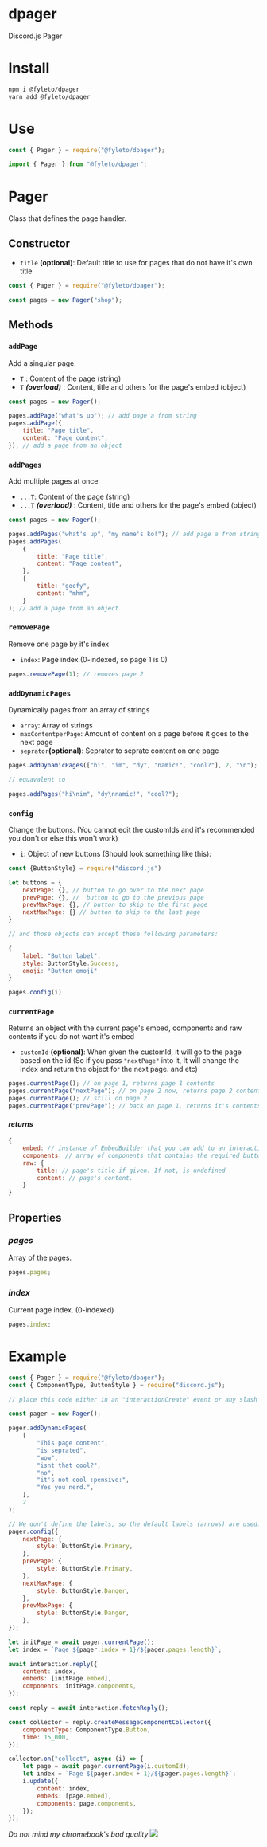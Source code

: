 # dpager

Discord.js Pager

# Install

```sh
npm i @fyleto/dpager
yarn add @fyleto/dpager
```

# Use

```js
const { Pager } = require("@fyleto/dpager");
```

```ts
import { Pager } from "@fyleto/dpager";
```

# Pager

Class that defines the page handler.

## Constructor

-   `title` **(optional)**: Default title to use for pages that do not have it's own title

```js
const { Pager } = require("@fyleto/dpager");

const pages = new Pager("shop");
```

## Methods

### `addPage`

Add a singular page.

-   `T` : Content of the page (string)
-   `T` _**(overload)**_ : Content, title and others for the page's embed (object)

```js
const pages = new Pager();

pages.addPage("what's up"); // add page a from string
pages.addPage({
    title: "Page title",
    content: "Page content",
}); // add a page from an object
```

### `addPages`

Add multiple pages at once

-   `...T`: Content of the page (string)
-   `...T` _**(overload)**_ : Content, title and others for the page's embed (object)

```js
const pages = new Pager();

pages.addPages("what's up", "my name's ko!"); // add page a from string
pages.addPages(
    {
        title: "Page title",
        content: "Page content",
    },
    {
        title: "goofy",
        content: "mhm",
    }
); // add a page from an object
```

### `removePage`

Remove one page by it's index

-   `index`: Page index (0-indexed, so page 1 is 0)

```js
pages.removePage(1); // removes page 2
```

### `addDynamicPages`

Dynamically pages from an array of strings

-   `array`: Array of strings
-   `maxContentperPage`: Amount of content on a page before it goes to the next page
-   `seprator`**(optional)**: Seprator to seprate content on one page

```js
pages.addDynamicPages(["hi", "im", "dy", "namic!", "cool?"], 2, "\n"); // separator defaults to a line break. I just addedd for example's sake

// equavalent to

pages.addPages("hi\nim", "dy\nnamic!", "cool?");
```

### `config`

Change the buttons. (You cannot edit the customIds and it's recommended you don't or else this won't work)

-   `i`: Object of new buttons (Should look something like this):

```js
const {ButtonStyle} = require("discord.js")

let buttons = {
    nextPage: {}, // button to go over to the next page
    prevPage: {}, //  button to go to the previous page
    prevMaxPage: {}, // button to skip to the first page
    nextMaxPage: {} // button to skip to the last page
}

// and those objects can accept these following parameters:

{
    label: "Button label",
    style: ButtonStyle.Success,
    emoji: "Button emoji"
}

pages.config(i)
```

### `currentPage`

Returns an object with the current page's embed, components and raw contents if you do not want it's embed

-   `customId` **(optional)**: When given the customId, it will go to the page based on the id (So if you pass `"nextPage"` into it, It will change the index and return the object for the next page. and etc)

```js
pages.currentPage(); // on page 1, returns page 1 contents
pages.currentPage("nextPage"); // on page 2 now, returns page 2 contents
pages.currentPage(); // still on page 2
pages.currentPage("prevPage"); // back on page 1, returns it's contents now
```

#### _returns_

```js
{
    embed: // instance of EmbedBuilder that you can add to an interaction.reply/update,
    components: // array of components that contains the required buttons
    raw: {
        title: // page's title if given. If not, is undefined
        content: // page's content.
    }
}
```

## Properties

### _pages_

Array of the pages.

```js
pages.pages;
```

### _index_

Current page index. (0-indexed)

```js
pages.index;
```

# Example

```js
const { Pager } = require("@fyleto/dpager");
const { ComponentType, ButtonStyle } = require("discord.js");

// place this code either in an "interactionCreate" event or any slash command event that takes interaction as a parameter

const pager = new Pager();

pager.addDynamicPages(
    [
        "This page content",
        "is seprated",
        "wow",
        "isnt that cool?",
        "no",
        "it's not cool :pensive:",
        "Yes you nerd.",
    ],
    2
);

// We don't define the labels, so the default labels (arrows) are used.
pager.config({
    nextPage: {
        style: ButtonStyle.Primary,
    },
    prevPage: {
        style: ButtonStyle.Primary,
    },
    nextMaxPage: {
        style: ButtonStyle.Danger,
    },
    prevMaxPage: {
        style: ButtonStyle.Danger,
    },
});

let initPage = await pager.currentPage();
let index = `Page ${pager.index + 1}/${pager.pages.length}`;

await interaction.reply({
    content: index,
    embeds: [initPage.embed],
    components: initPage.components,
});

const reply = await interaction.fetchReply();

const collector = reply.createMessageComponentCollector({
    componentType: ComponentType.Button,
    time: 15_000,
});

collector.on("collect", async (i) => {
    let page = await pager.currentPage(i.customId);
    let index = `Page ${pager.index + 1}/${pager.pages.length}`;
    i.update({
        content: index,
        embeds: [page.embed],
        components: page.components,
    });
});
```

_Do not mind my chromebook's bad quality_
<img src="./export.gif" />
